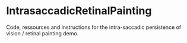 # IntrasaccadicRetinalPainting
Code, ressources and instructions for the intra-saccadic persistence of vision / retinal painting demo.
